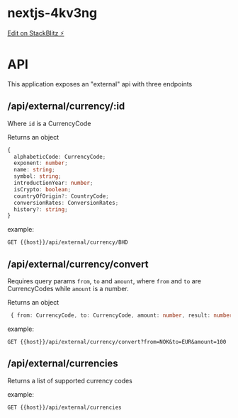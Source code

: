 # nextjs-4kv3ng

[Edit on StackBlitz ⚡️](https://stackblitz.com/edit/nextjs-4kv3ng)

# API

This application exposes an "external" api with three endpoints

## /api/external/currency/:id

Where `id` is a CurrencyCode

Returns an object

```typescript
{
  alphabeticCode: CurrencyCode;
  exponent: number;
  name: string;
  symbol: string;
  introductionYear: number;
  isCrypto: boolean;
  countryOfOrigin?: CountryCode;
  conversionRates: ConversionRates;
  history?: string;
}
```

example:

```http
GET {{host}}/api/external/currency/BHD
```

## /api/external/currency/convert

Requires query params `from`, `to` and `amount`, where `from` and `to` are CurrencyCodes while `amount` is a number.

Returns an object

```typescript
 { from: CurrencyCode, to: CurrencyCode, amount: number, result: number }
```

example:

```http
GET {{host}}/api/external/currency/convert?from=NOK&to=EUR&amount=100
```

## /api/external/currencies

Returns a list of supported currency codes

example:

```http
GET {{host}}/api/external/currencies
```
